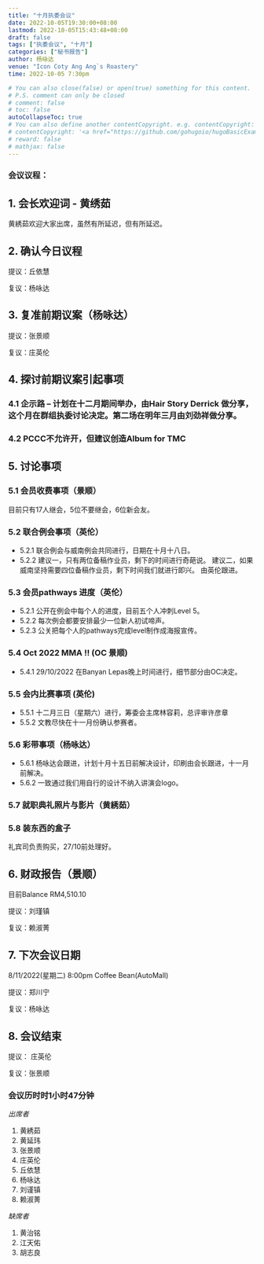 ```yaml
---
title: "十月执委会议"
date: 2022-10-05T19:30:00+08:00
lastmod: 2022-10-05T15:43:48+08:00
draft: false
tags: ["执委会议", "十月"]
categories: ["秘书报告"]
author: 杨咏达
venue: "Icon Coty Ang Ang`s Roastery"
time: 2022-10-05 7:30pm

# You can also close(false) or open(true) something for this content.
# P.S. comment can only be closed
# comment: false
# toc: false
autoCollapseToc: true
# You can also define another contentCopyright. e.g. contentCopyright: "This is another copyright."
# contentCopyright: '<a href="https://github.com/gohugoio/hugoBasicExample" rel="noopener" target="_blank">See origin</a>'
# reward: false
# mathjax: false
---
```


### 会议议程：
## 1. 会长欢迎词 - 黄绣茹
黄綉茹欢迎大家出席，虽然有所延迟，但有所延迟。

## 2. 确认今日议程
提议：丘依慧 

复议：杨咏达
 
      
## 3. 复准前期议案（杨咏达）
提议：张景顺

复议：庄英伦

## 4. 探讨前期议案引起事项
  ### 4.1 企示路 – 计划在十二月期间举办，由Hair Story Derrick 做分享，这个月在群组执委讨论决定。第二场在明年三月由刘劲祥做分享。
  ### 4.2 PCCC不允许开，但建议创造Album for TMC





## 5. 讨论事项
### 5.1 会员收费事项（景顺）
目前只有17人继会，5位不要继会，6位新会友。
### 5.2 联合例会事项（英伦）
  - 5.2.1 联合例会与威南例会共同进行，日期在十月十八日。
  - 5.2.2 建议一，只有两位备稿作业员，剩下的时间进行奇葩说。
    建议二，如果威南坚持需要四位备稿作业员，剩下时间我们就进行即兴。
  由英伦跟进。
### 5.3 会员pathways 进度（英伦）
  - 5.2.1 公开在例会中每个人的进度，目前五个人冲刺Level 5。
  - 5.2.2 每次例会都要安排最少一位新人初试啼声。
  - 5.2.3 公关把每个人的pathways完成level制作成海报宣传。
### 5.4 Oct 2022 MMA ‼️ (OC 景顺)
  - 5.4.1 29/10/2022 在Banyan Lepas晚上时间进行，细节部分由OC决定。
  
### 5.5 会内比赛事项 (英伦)
   - 5.5.1 十二月三日（星期六）进行，筹委会主席林容莉，总评审许彦章
   - 5.5.2 文教尽快在十一月份确认参赛者。
### 5.6 彩带事项（杨咏达）
  - 5.6.1 杨咏达会跟进，计划十月十五日前解决设计，印刷由会长跟进，十一月前解决。
  - 5.6.2 一致通过我们用自行的设计不纳入讲演会logo。
### 5.7 就职典礼照片与影片（黄綉茹）
### 5.8 装东西的盒子
  礼宾司负责购买，27/10前处理好。

## 6. 财政报告（景顺）
  目前Balance RM4,510.10

  提议：刘瑾镇

  复议：赖淑菁

## 7. 下次会议日期
8/11/2022(星期二) 8:00pm Coffee Bean(AutoMall)

提议：郑川宁

复议：杨咏达

## 8. 会议结束
提议： 庄英伦

复议：张景顺


### 会议历时时1小时47分钟


*出席者*
1. 黄綉茹
2. 黄延玮
3. 张景顺
4. 庄英伦
5. 丘依慧
6. 杨咏达
7. 刘谨镇
8. 赖淑菁

*缺席者*
1. 黄治铭
2. 江天佑
3. 胡志良
